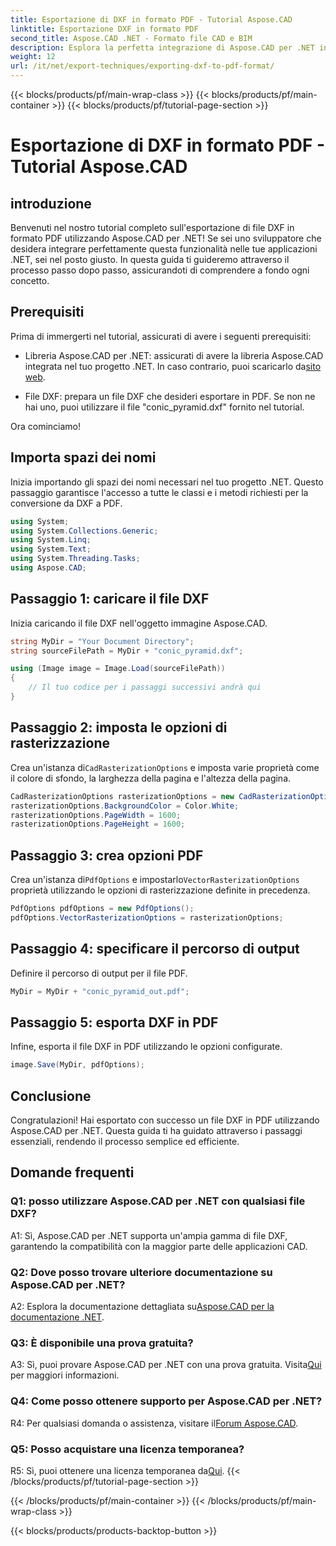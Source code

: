 ```yaml
---
title: Esportazione di DXF in formato PDF - Tutorial Aspose.CAD
linktitle: Esportazione DXF in formato PDF
second_title: Aspose.CAD .NET - Formato file CAD e BIM
description: Esplora la perfetta integrazione di Aspose.CAD per .NET in questa guida passo passo per esportare file DXF in PDF senza sforzo.
weight: 12
url: /it/net/export-techniques/exporting-dxf-to-pdf-format/
---
```


{{< blocks/products/pf/main-wrap-class >}}
{{< blocks/products/pf/main-container >}}
{{< blocks/products/pf/tutorial-page-section >}}

# Esportazione di DXF in formato PDF - Tutorial Aspose.CAD

## introduzione

Benvenuti nel nostro tutorial completo sull'esportazione di file DXF in formato PDF utilizzando Aspose.CAD per .NET! Se sei uno sviluppatore che desidera integrare perfettamente questa funzionalità nelle tue applicazioni .NET, sei nel posto giusto. In questa guida ti guideremo attraverso il processo passo dopo passo, assicurandoti di comprendere a fondo ogni concetto.

## Prerequisiti

Prima di immergerti nel tutorial, assicurati di avere i seguenti prerequisiti:

-  Libreria Aspose.CAD per .NET: assicurati di avere la libreria Aspose.CAD integrata nel tuo progetto .NET. In caso contrario, puoi scaricarlo da[sito web](https://releases.aspose.com/cad/net/).

- File DXF: prepara un file DXF che desideri esportare in PDF. Se non ne hai uno, puoi utilizzare il file "conic_pyramid.dxf" fornito nel tutorial.

Ora cominciamo!

## Importa spazi dei nomi

Inizia importando gli spazi dei nomi necessari nel tuo progetto .NET. Questo passaggio garantisce l'accesso a tutte le classi e i metodi richiesti per la conversione da DXF a PDF.

```csharp
using System;
using System.Collections.Generic;
using System.Linq;
using System.Text;
using System.Threading.Tasks;
using Aspose.CAD;
```

## Passaggio 1: caricare il file DXF

Inizia caricando il file DXF nell'oggetto immagine Aspose.CAD.

```csharp
string MyDir = "Your Document Directory";
string sourceFilePath = MyDir + "conic_pyramid.dxf";

using (Image image = Image.Load(sourceFilePath))
{
    // Il tuo codice per i passaggi successivi andrà qui
}
```

## Passaggio 2: imposta le opzioni di rasterizzazione

 Crea un'istanza di`CadRasterizationOptions` e imposta varie proprietà come il colore di sfondo, la larghezza della pagina e l'altezza della pagina.

```csharp
CadRasterizationOptions rasterizationOptions = new CadRasterizationOptions();
rasterizationOptions.BackgroundColor = Color.White;
rasterizationOptions.PageWidth = 1600;
rasterizationOptions.PageHeight = 1600;
```

## Passaggio 3: crea opzioni PDF

 Crea un'istanza di`PdfOptions` e impostarlo`VectorRasterizationOptions` proprietà utilizzando le opzioni di rasterizzazione definite in precedenza.

```csharp
PdfOptions pdfOptions = new PdfOptions();
pdfOptions.VectorRasterizationOptions = rasterizationOptions;
```

## Passaggio 4: specificare il percorso di output

Definire il percorso di output per il file PDF.

```csharp
MyDir = MyDir + "conic_pyramid_out.pdf";
```

## Passaggio 5: esporta DXF in PDF

Infine, esporta il file DXF in PDF utilizzando le opzioni configurate.

```csharp
image.Save(MyDir, pdfOptions);
```

## Conclusione

Congratulazioni! Hai esportato con successo un file DXF in PDF utilizzando Aspose.CAD per .NET. Questa guida ti ha guidato attraverso i passaggi essenziali, rendendo il processo semplice ed efficiente.

## Domande frequenti

### Q1: posso utilizzare Aspose.CAD per .NET con qualsiasi file DXF?

A1: Sì, Aspose.CAD per .NET supporta un'ampia gamma di file DXF, garantendo la compatibilità con la maggior parte delle applicazioni CAD.

### Q2: Dove posso trovare ulteriore documentazione su Aspose.CAD per .NET?

 A2: Esplora la documentazione dettagliata su[Aspose.CAD per la documentazione .NET](https://reference.aspose.com/cad/net/).

### Q3: È disponibile una prova gratuita?

 A3: Sì, puoi provare Aspose.CAD per .NET con una prova gratuita. Visita[Qui](https://releases.aspose.com/) per maggiori informazioni.

### Q4: Come posso ottenere supporto per Aspose.CAD per .NET?

R4: Per qualsiasi domanda o assistenza, visitare il[Forum Aspose.CAD](https://forum.aspose.com/c/cad/19).

### Q5: Posso acquistare una licenza temporanea?

 R5: Sì, puoi ottenere una licenza temporanea da[Qui](https://purchase.aspose.com/temporary-license/).
{{< /blocks/products/pf/tutorial-page-section >}}

{{< /blocks/products/pf/main-container >}}
{{< /blocks/products/pf/main-wrap-class >}}

{{< blocks/products/products-backtop-button >}}

